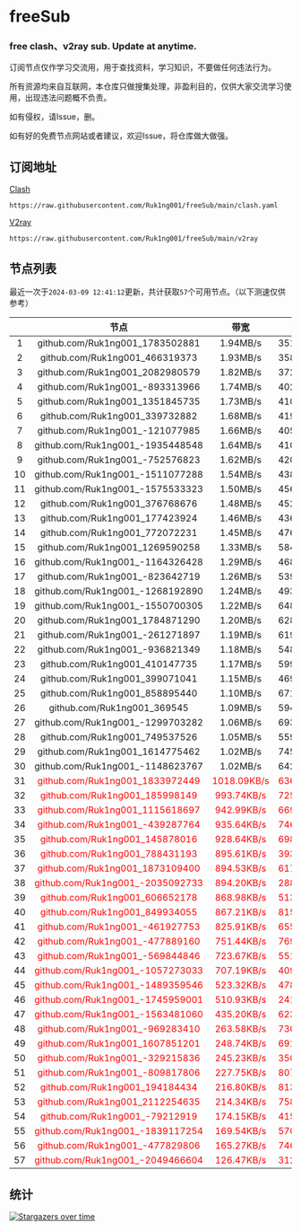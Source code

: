 # freeSub
### free clash、v2ray sub. Update at anytime.

订阅节点仅作学习交流用，用于查找资料，学习知识，不要做任何违法行为。

所有资源均来自互联网，本仓库只做搜集处理，非盈利目的，仅供大家交流学习使用，出现违法问题概不负责。

如有侵权，请Issue，删。

如有好的免费节点网站或者建议，欢迎Issue，将仓库做大做强。

## 订阅地址
[Clash](https://raw.githubusercontent.com/Ruk1ng001/freeSub/main/clash.yaml)
```
https://raw.githubusercontent.com/Ruk1ng001/freeSub/main/clash.yaml
```
[V2ray](https://raw.githubusercontent.com/Ruk1ng001/freeSub/main/v2ray)
```
https://raw.githubusercontent.com/Ruk1ng001/freeSub/main/v2ray
```

## 节点列表

最近一次于`2024-03-09 12:41:12`更新，共计获取`57`个可用节点。（以下测速仅供参考）

|  | 节点 | 带宽 | 延迟 |
|:-:|:--:|:--:|:--:|
 | 1 | github.com/Ruk1ng001_1783502881 | 1.94MB/s | 351.00ms |
 | 2 | github.com/Ruk1ng001_466319373 | 1.93MB/s | 358.00ms |
 | 3 | github.com/Ruk1ng001_2082980579 | 1.82MB/s | 372.00ms |
 | 4 | github.com/Ruk1ng001_-893313966 | 1.74MB/s | 402.00ms |
 | 5 | github.com/Ruk1ng001_1351845735 | 1.73MB/s | 410.00ms |
 | 6 | github.com/Ruk1ng001_339732882 | 1.68MB/s | 419.00ms |
 | 7 | github.com/Ruk1ng001_-121077985 | 1.66MB/s | 405.00ms |
 | 8 | github.com/Ruk1ng001_-1935448548 | 1.64MB/s | 410.00ms |
 | 9 | github.com/Ruk1ng001_-752576823 | 1.62MB/s | 420.00ms |
 | 10 | github.com/Ruk1ng001_-1511077288 | 1.54MB/s | 438.00ms |
 | 11 | github.com/Ruk1ng001_-1575533323 | 1.50MB/s | 456.00ms |
 | 12 | github.com/Ruk1ng001_376768676 | 1.48MB/s | 452.00ms |
 | 13 | github.com/Ruk1ng001_177423924 | 1.46MB/s | 436.00ms |
 | 14 | github.com/Ruk1ng001_772072231 | 1.45MB/s | 476.00ms |
 | 15 | github.com/Ruk1ng001_1269590258 | 1.33MB/s | 584.00ms |
 | 16 | github.com/Ruk1ng001_-1164326428 | 1.29MB/s | 468.00ms |
 | 17 | github.com/Ruk1ng001_-823642719 | 1.26MB/s | 539.00ms |
 | 18 | github.com/Ruk1ng001_-1268192890 | 1.24MB/s | 493.00ms |
 | 19 | github.com/Ruk1ng001_-1550700305 | 1.22MB/s | 648.00ms |
 | 20 | github.com/Ruk1ng001_1784871290 | 1.20MB/s | 628.00ms |
 | 21 | github.com/Ruk1ng001_-261271897 | 1.19MB/s | 619.00ms |
 | 22 | github.com/Ruk1ng001_-936821349 | 1.18MB/s | 548.00ms |
 | 23 | github.com/Ruk1ng001_410147735 | 1.17MB/s | 599.00ms |
 | 24 | github.com/Ruk1ng001_399071041 | 1.15MB/s | 469.00ms |
 | 25 | github.com/Ruk1ng001_858895440 | 1.10MB/s | 671.00ms |
 | 26 | github.com/Ruk1ng001_369545 | 1.09MB/s | 594.00ms |
 | 27 | github.com/Ruk1ng001_-1299703282 | 1.06MB/s | 693.00ms |
 | 28 | github.com/Ruk1ng001_749537526 | 1.05MB/s | 559.00ms |
 | 29 | github.com/Ruk1ng001_1614775462 | 1.02MB/s | 745.00ms |
 | 30 | github.com/Ruk1ng001_-1148623767 | 1.02MB/s | 642.00ms |
 | 31 | <font color=red>github.com/Ruk1ng001_1833972449</font> | <font color=red>1018.09KB/s</font> | <font color=red>636.00ms</font> |
 | 32 | <font color=red>github.com/Ruk1ng001_185998149</font> | <font color=red>993.74KB/s</font> | <font color=red>725.00ms</font> |
 | 33 | <font color=red>github.com/Ruk1ng001_1115618697</font> | <font color=red>942.99KB/s</font> | <font color=red>669.00ms</font> |
 | 34 | <font color=red>github.com/Ruk1ng001_-439287764</font> | <font color=red>935.64KB/s</font> | <font color=red>746.00ms</font> |
 | 35 | <font color=red>github.com/Ruk1ng001_145878016</font> | <font color=red>928.64KB/s</font> | <font color=red>698.00ms</font> |
 | 36 | <font color=red>github.com/Ruk1ng001_788431193</font> | <font color=red>895.61KB/s</font> | <font color=red>393.00ms</font> |
 | 37 | <font color=red>github.com/Ruk1ng001_1873109400</font> | <font color=red>894.53KB/s</font> | <font color=red>617.00ms</font> |
 | 38 | <font color=red>github.com/Ruk1ng001_-2035092733</font> | <font color=red>894.20KB/s</font> | <font color=red>288.00ms</font> |
 | 39 | <font color=red>github.com/Ruk1ng001_606652178</font> | <font color=red>868.98KB/s</font> | <font color=red>513.00ms</font> |
 | 40 | <font color=red>github.com/Ruk1ng001_849934055</font> | <font color=red>867.21KB/s</font> | <font color=red>815.00ms</font> |
 | 41 | <font color=red>github.com/Ruk1ng001_-461927753</font> | <font color=red>825.91KB/s</font> | <font color=red>655.00ms</font> |
 | 42 | <font color=red>github.com/Ruk1ng001_-477889160</font> | <font color=red>751.44KB/s</font> | <font color=red>769.00ms</font> |
 | 43 | <font color=red>github.com/Ruk1ng001_-569844846</font> | <font color=red>723.67KB/s</font> | <font color=red>551.00ms</font> |
 | 44 | <font color=red>github.com/Ruk1ng001_-1057273033</font> | <font color=red>707.19KB/s</font> | <font color=red>409.00ms</font> |
 | 45 | <font color=red>github.com/Ruk1ng001_-1489359546</font> | <font color=red>523.32KB/s</font> | <font color=red>478.00ms</font> |
 | 46 | <font color=red>github.com/Ruk1ng001_-1745959001</font> | <font color=red>510.93KB/s</font> | <font color=red>241.00ms</font> |
 | 47 | <font color=red>github.com/Ruk1ng001_-1563481060</font> | <font color=red>435.20KB/s</font> | <font color=red>623.00ms</font> |
 | 48 | <font color=red>github.com/Ruk1ng001_-969283410</font> | <font color=red>263.58KB/s</font> | <font color=red>730.00ms</font> |
 | 49 | <font color=red>github.com/Ruk1ng001_1607851201</font> | <font color=red>248.74KB/s</font> | <font color=red>691.00ms</font> |
 | 50 | <font color=red>github.com/Ruk1ng001_-329215836</font> | <font color=red>245.23KB/s</font> | <font color=red>350.00ms</font> |
 | 51 | <font color=red>github.com/Ruk1ng001_-809817806</font> | <font color=red>227.75KB/s</font> | <font color=red>807.00ms</font> |
 | 52 | <font color=red>github.com/Ruk1ng001_194184434</font> | <font color=red>216.80KB/s</font> | <font color=red>813.00ms</font> |
 | 53 | <font color=red>github.com/Ruk1ng001_2112254635</font> | <font color=red>214.34KB/s</font> | <font color=red>758.00ms</font> |
 | 54 | <font color=red>github.com/Ruk1ng001_-79212919</font> | <font color=red>174.15KB/s</font> | <font color=red>415.00ms</font> |
 | 55 | <font color=red>github.com/Ruk1ng001_-1839117254</font> | <font color=red>169.54KB/s</font> | <font color=red>570.00ms</font> |
 | 56 | <font color=red>github.com/Ruk1ng001_-477829806</font> | <font color=red>165.27KB/s</font> | <font color=red>746.00ms</font> |
 | 57 | <font color=red>github.com/Ruk1ng001_-2049466604</font> | <font color=red>126.47KB/s</font> | <font color=red>312.00ms</font> |


## 统计

[![Stargazers over time](https://starchart.cc/Ruk1ng001/freeSub.svg)](https://starchart.cc/Ruk1ng001/freeSub)